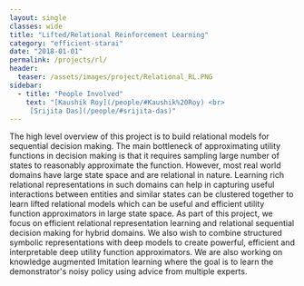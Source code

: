 ```yaml
---
layout: single
classes: wide
title: "Lifted/Relational Reinforcement Learning"
category: "efficient-starai"
date: "2018-01-01"
permalink: /projects/rl/
header:
  teaser: /assets/images/project/Relational_RL.PNG
sidebar:
  - title: "People Involved"
    text: "[Kaushik Roy](/people/#Kaushik%20Roy) <br>
     [Srijita Das](/people/#srijita-das)"
---
```



The high level overview of this project is to build relational models for sequential decision making. The main bottleneck of approximating utility functions in decision making is that it requires sampling large number of states to reasonably approximate the function. However, most real world domains have large state space and are relational in nature. Learning rich relational representations in such domains can help in capturing useful interactions between entities and similar states can be clustered together to learn lifted relational models which can be useful and efficient utility function approximators in large state space. As part of this project, we focus on efficient relational representation learning and relational sequential decision making for hybrid domains. We also wish to combine structured symbolic representations with deep models to create powerful, efficient and interpretable deep utility function approximators. We are also working on knowledge augmented Imitation learning where the goal is to learn the demonstrator's noisy policy using advice from multiple experts.
